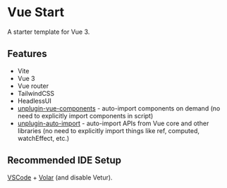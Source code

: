 # Vue Start

A starter template for Vue 3.

## Features

- Vite
- Vue 3
- Vue router
- TailwindCSS
- HeadlessUI
- [unplugin-vue-components](https://github.com/antfu/unplugin-vue-components) - auto-import components on demand (no need to explicitly import components in script)
- [unplugin-auto-import](https://github.com/antfu/unplugin-auto-import) - auto-import APIs from Vue core and other libraries (no need to explicitly import things like ref, computed, watchEffect, etc.)

## Recommended IDE Setup

[VSCode](https://code.visualstudio.com/) + [Volar](https://marketplace.visualstudio.com/items?itemName=johnsoncodehk.volar) (and disable Vetur).
